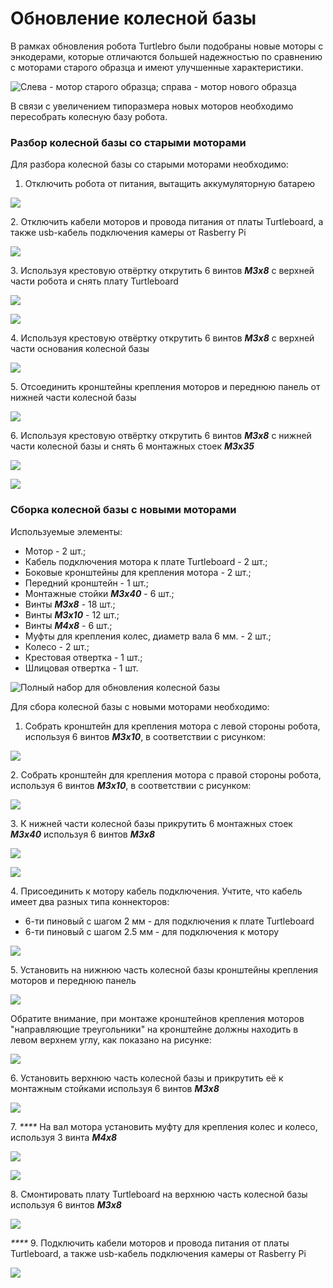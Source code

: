 # Обновление колесной базы

В рамках обновления робота Turtlebro были подобраны новые моторы с энкодерами, которые отличаются большей надежностью по сравнению с моторами старого образца и имеют улучшенные характеристики.&#x20;

![Слева - мотор старого образца; справа - мотор нового образца](<.gitbook/assets/photo\_2021-12-06\_16-00-35 (1).jpg>)

В связи с увеличением типоразмера новых моторов необходимо пересобрать колесную базу робота.

### Разбор колесной базы со старыми моторами

Для разбора колесной базы со старыми моторами необходимо:

1. Отключить робота от питания, вытащить аккумуляторную батарею

![](.gitbook/assets/1.jpg)

2\. Отключить кабели моторов и провода питания от платы Turtleboard, а также usb-кабель подключения камеры от Rasberry Pi

![](<.gitbook/assets/2 (1).jpg>)

3\. Используя крестовую отвёртку открутить 6 винтов _**М3х8**_ c верхней части робота и снять плату Turtleboard

![](<.gitbook/assets/3 (1).jpg>)

![](<.gitbook/assets/4 (1).jpg>)

4\. Используя крестовую отвёртку открутить 6 винтов _**М3х8**_ с верхней части основания колесной базы

![](<.gitbook/assets/5 (1).jpg>)

5\. Отсоединить кронштейны крепления моторов и переднюю панель от нижней части колесной базы

![](.gitbook/assets/6.jpg)

6\. Используя крестовую отвёртку открутить 6 винтов _**М3х8**_ c нижней части колесной базы и снять 6 монтажных стоек _**М3х35**_

![](<.gitbook/assets/7 (1).jpg>)

![](<.gitbook/assets/8 (1).jpg>)

### Сборка колесной базы с новыми моторами

Используемые элементы:

* Мотор - 2 шт.;
* Кабель подключения мотора к плате Turtleboard - 2 шт.;
* Боковые кронштейны для крепления мотора - 2 шт.;
* Передний кронштейн - 1 шт.;
* Монтажные стойки _**М3х40**_ - 6 шт.;
* Винты _**М3х8**_ - 18 шт.;
* Винты _**М3х10**_ - 12 шт.;
* Винты _**М4х8** -_ 6 шт.;
* Муфты для крепления колес, диаметр вала 6 мм. - 2 шт.;
* Колесо - 2 шт.;
* Крестовая отвертка - 1 шт.;
* Шлицовая отвертка - 1 шт.

![Полный набор для обновления колесной базы](<.gitbook/assets/1 (1).jpg>)

Для сбора колесной базы с новыми моторами необходимо:

1. Собрать кронштейн для крепления мотора с левой стороны робота, используя 6 винтов _**М3х10**_, в соответствии с рисунком:&#x20;

![  ](<.gitbook/assets/2 (2).jpg>)

2\. Собрать кронштейн для крепления мотора с правой стороны робота, используя 6 винтов _**М3х10**_, в соответствии с рисунком:

![](.gitbook/assets/3.jpg)

3\. К нижней части колесной базы прикрутить 6 монтажных стоек _**М3х40**_ используя 6 винтов _**М3х8**_

![](.gitbook/assets/4.jpg)

![](.gitbook/assets/5.jpg)

4\. Присоединить к мотору кабель подключения. Учтите, что кабель имеет два разных типа коннекторов:&#x20;

* 6-ти пиновый с шагом 2 мм - для подключения к плате Turtleboard
* 6-ти пиновый с шагом 2.5 мм - для подключения к мотору

![](.gitbook/assets/7.jpg)

5\. Установить на нижнюю часть колесной базы кронштейны крепления моторов и переднюю панель

![](.gitbook/assets/8.jpg)

Обратите внимание, при монтаже кронштейнов крепления моторов "направляющие треугольники" на кронштейне должны находить в левом верхнем углу, как показано на рисунке:

![](.gitbook/assets/9.jpg)

6\. Установить верхнюю часть колесной базы и прикрутить её к монтажным стойками используя 6 винтов _**М3х8**_

![](.gitbook/assets/10.jpg)

7\. _****_ На вал мотора установить муфту для крепления колес и колесо, используя 3 винта _**М4х8**_

![](.gitbook/assets/14.jpg)

![](.gitbook/assets/15.jpg)

8\. Смонтировать плату Turtleboard на верхнюю часть колесной базы используя 6 винтов _**М3х8**_

![](<.gitbook/assets/17 (1).jpg>)

&#x20;_****_ 9. Подключить кабели моторов и провода питания от платы Turtleboard, а также usb-кабель подключения камеры от Rasberry Pi

![](.gitbook/assets/18.jpg)

&#x20;


